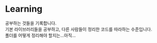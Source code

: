 # Learning
공부하는 것들을 기록합니다.    
기본 라이브러리들을 공부하고, 다른 사람들이 정리한 코드를 따라하는 수준입니다.    
폴더를 어떻게 정리해야 할지는...아직...

